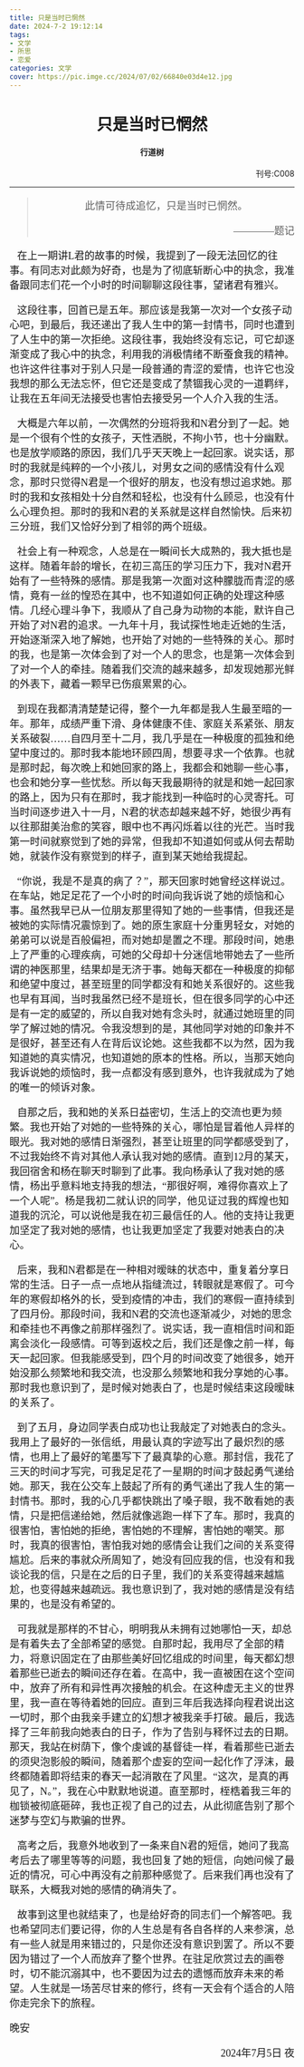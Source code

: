 ```yaml
---
title: 只是当时已惘然
date: 2024-7-2 19:12:14
tags:
- 文学
- 所思
- 恋爱
categories: 文学
cover: https://pic.imge.cc/2024/07/02/66840e03d4e12.jpg
---
```


# <center> 只是当时已惘然 </center>

#### <center> 行道树 </center>

<p align="right"> 刊号:C008 </p>

---


<font size=4>
<font face=STSong>

> <center> 此情可待成追忆，只是当时已惘然。 </center>
> <p align="right"> ————题记 </p>

&nbsp;&nbsp; 在上一期讲L君的故事的时候，我提到了一段无法回忆的往事。有同志对此颇为好奇，也是为了彻底斩断心中的执念，我准备跟同志们花一个小时的时间聊聊这段往事，望诸君有雅兴。

&nbsp;&nbsp; 这段往事，回首已是五年。那应该是我第一次对一个女孩子动心吧，到最后，我还递出了我人生中的第一封情书，同时也遭到了人生中的第一次拒绝。这段往事，我始终没有忘记，可它却逐渐变成了我心中的执念，利用我的消极情绪不断蚕食我的精神。也许这件往事对于别人只是一段普通的青涩的爱情，也许它也没我想的那么无法忘怀，但它还是变成了禁锢我心灵的一道羁绊，让我在五年间无法接受也害怕去接受另一个人介入我的生活。

&nbsp;&nbsp; 大概是六年以前，一次偶然的分班将我和N君分到了一起。她是一个很有个性的女孩子，天性洒脱，不拘小节，也十分幽默。也是放学顺路的原因，我们几乎天天晚上一起回家。说实话，那时的我就是纯粹的一个小孩儿，对男女之间的感情没有什么观念，那时只觉得N君是一个很好的朋友，也没有想过追求她。那时的我和女孩相处十分自然和轻松，也没有什么顾忌，也没有什么心理负担。那时的我和N君的关系就是这样自然愉快。后来初三分班，我们又恰好分到了相邻的两个班级。

&nbsp;&nbsp; 社会上有一种观念，人总是在一瞬间长大成熟的，我大抵也是这样。随着年龄的增长，在初三高压的学习压力下，我对N君开始有了一些特殊的感情。那是我第一次面对这种朦胧而青涩的感情，竟有一丝的惶恐在其中，也不知道如何正确的处理这种感情。几经心理斗争下，我顺从了自己身为动物的本能，默许自己开始了对N君的追求。一九年十月，我试探性地走近她的生活，开始逐渐深入地了解她，也开始了对她的一些特殊的关心。那时的我，也是第一次体会到了对一个人的思念，也是第一次体会到了对一个人的牵挂。随着我们交流的越来越多，却发现她那光鲜的外表下，藏着一颗早已伤痕累累的心。

&nbsp;&nbsp; 到现在我都清清楚楚记得，整个一九年都是我人生最至暗的一年。那年，成绩严重下滑、身体健康不佳、家庭关系紧张、朋友关系破裂……自四月至十二月，我几乎是在一种极度的孤独和绝望中度过的。那时我本能地环顾四周，想要寻求一个依靠。也就是那时起，每次晚上和她回家的路上，我都会和她聊一些心事，也会和她分享一些忧愁。所以每天我最期待的就是和她一起回家的路上，因为只有在那时，我才能找到一种临时的心灵寄托。可当时间逐步进入十一月，N君的状态却越来越不好，她很少再有以往那甜美治愈的笑容，眼中也不再闪烁着以往的光芒。当时我第一时间就察觉到了她的异常，但我却不知道如何或从何去帮助她，就装作没有察觉到的样子，直到某天她给我提起。

&nbsp;&nbsp; “你说，我是不是真的病了？”，那天回家时她曾经这样说过。在车站，她足足花了一个小时的时间向我诉说了她的烦恼和心事。虽然我早已从一位朋友那里得知了她的一些事情，但我还是被她的实际情况震惊到了。她的原生家庭十分重男轻女，对她的弟弟可以说是百般偏袒，而对她却是置之不理。那段时间，她患上了严重的心理疾病，可她的父母却十分迷信地带她去了一些所谓的神医那里，结果却是无济于事。她每天都在一种极度的抑郁和绝望中度过，甚至班里的同学都没有和她关系很好的。这些我也早有耳闻，当时我虽然已经不是班长，但在很多同学的心中还是有一定的威望的，所以自我对她有念头时，就通过她班里的同学了解过她的情况。令我没想到的是，其他同学对她的印象并不是很好，甚至还有人在背后议论她。这些我都不以为然，因为我知道她的真实情况，也知道她的原本的性格。所以，当那天她向我诉说她的烦恼时，我一点都没有感到意外，也许我就成为了她的唯一的倾诉对象。

&nbsp;&nbsp; 自那之后，我和她的关系日益密切，生活上的交流也更为频繁。我也开始了对她的一些特殊的关心，哪怕是冒着他人异样的眼光。我对她的感情日渐强烈，甚至让班里的同学都感受到了，不过我始终不肯对其他人承认我对她的感情。直到12月的某天，我回宿舍和杨在聊天时聊到了此事。我向杨承认了我对她的感情，杨出乎意料地支持我的想法，“那很好啊，难得你喜欢上了一个人呢”。杨是我初二就认识的同学，他见证过我的辉煌也知道我的沉沦，可以说他是我在初三最信任的人。他的支持让我更加坚定了我对她的感情，也让我更加坚定了我要对她表白的决心。

&nbsp;&nbsp; 后来，我和N君都是在一种相对暧昧的状态中，重复着分享日常的生活。日子一点一点地从指缝流过，转眼就是寒假了。可今年的寒假却格外的长，受到疫情的冲击，我们的寒假一直持续到了四月份。那段时间，我和N君的交流也逐渐减少，对她的思念和牵挂也不再像之前那样强烈了。说实话，我一直相信时间和距离会淡化一段感情。可等到返校之后，我们还是像之前一样，每天一起回家。但我能感受到，四个月的时间改变了她很多，她开始没那么频繁地和我交流，也没那么频繁地和我分享她的心事。那时我也意识到了，是时候对她表白了，也是时候结束这段暧昧的关系了。

&nbsp;&nbsp; 到了五月，身边同学表白成功也让我敲定了对她表白的念头。我用上了最好的一张信纸，用最认真的字迹写出了最炽烈的感情，也用上了最好的笔墨写下了最真挚的心意。那封信，我花了三天的时间才写完，可我足足花了一星期的时间才鼓起勇气递给她。那天，我在公交车上鼓起了所有的勇气递出了我人生的第一封情书。那时，我的心几乎都快跳出了嗓子眼，我不敢看她的表情，只是把信递给她，然后就像逃跑一样下了车。那时，我真的很害怕，害怕她的拒绝，害怕她的不理解，害怕她的嘲笑。那时，我真的很害怕，害怕我对她的感情会让我们之间的关系变得尴尬。后来的事就众所周知了，她没有回应我的信，也没有和我谈论我的信，只是在之后的日子里，我们的关系变得越来越尴尬，也变得越来越疏远。我也意识到了，我对她的感情是没有结果的，也是没有希望的。

&nbsp;&nbsp; 可我就是那样的不甘心，明明我从未拥有过她哪怕一天，却总是有着失去了全部希望的感觉。自那时起，我用尽了全部的精力，将意识固定在了由那些美好回忆组成的时间里，每天都幻想着那些已逝去的瞬间还存在着。在高中，我一直被困在这个空间中，放弃了所有和异性再次接触的机会。在这种虚无主义的世界里，我一直在等待着她的回应。直到三年后我选择向程君说出这一切时，那个由我亲手建立的幻想才被我亲手打破。最后，我选择了三年前我向她表白的日子，作为了告别与释怀过去的日期。那天，我站在树荫下，像个虔诚的基督徒一样，看着那些已逝去的须臾泡影般的瞬间，随着那个虚妄的空间一起化作了浮沫，最终都随着即将结束的春天一起消散在了风里。“这次，是真的再见了，N。”，我在心中默默地说道。直至那时，桎梏着我三年的枷锁被彻底砸碎，我也正视了自己的过去，从此彻底告别了那个迷梦与空幻与欺骗的世界。

&nbsp;&nbsp; 高考之后，我意外地收到了一条来自N君的短信，她问了我高考后去了哪里等等的问题，我也回复了她的短信，向她问候了最近的情况，可心中再没有之前那种感觉了。后来我们再也没有了联系，大概我对她的感情的确消失了。

&nbsp;&nbsp; 故事到这里也就结束了，也是给好奇的同志们一个解答吧。我也希望同志们要记得，你的人生总是有各自各样的人来参演，总有一些人就是用来错过的，只是你还没有意识到罢了。所以不要因为错过了一个人而放弃了整个世界。在驻足欣赏过去的画卷时，切不能沉溺其中，也不要因为过去的遗憾而放弃未来的希望。人生就是一场苦尽甘来的修行，终有一天会有个适合的人陪你走完余下的旅程。

晚安

<p align="right"> 2024年7月5日 夜 </p>

</font>
</font>